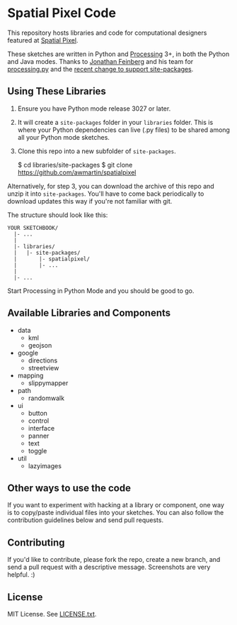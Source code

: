 # Spatial Pixel Code

This repository hosts libraries and code for computational designers featured at [Spatial Pixel](http://spatialpixel.com).

These sketches are written in Python and [Processing](http://processing.org) 3+, in both the Python and Java modes. Thanks to [Jonathan Feinberg](http://mrfeinberg.com) and his team for [processing.py](http://py.processing.org) and the [recent change to support site-packages](https://github.com/jdf/processing.py/commit/c8362cad7c1f565ea598b6b9d5f38d9ed3f8d45d).

## Using These Libraries

1. Ensure you have Python mode release 3027 or later.
2. It will create a `site-packages` folder in your `libraries` folder. This is where your Python dependencies can live (.py files) to be shared among all your Python mode sketches.
3. Clone this repo into a new subfolder of `site-packages`.


    $ cd libraries/site-packages
    $ git clone https://github.com/awmartin/spatialpixel

Alternatively, for step 3, you can download the archive of this repo and unzip it into `site-packages`. You'll have to come back periodically to download updates this way if you're not familiar with git.

The structure should look like this:

    YOUR SKETCHBOOK/
      |- ...
      |
      |- libraries/
      |   |- site-packages/
      |       |- spatialpixel/
      |       |- ...
      |
      |- ...

Start Processing in Python Mode and you should be good to go.

## Available Libraries and Components

- data
  - kml
  - geojson
- google
  - directions
  - streetview
- mapping
  - slippymapper
- path
  - randomwalk
- ui
  - button
  - control
  - interface
  - panner
  - text
  - toggle
- util
  - lazyimages

## Other ways to use the code

If you want to experiment with hacking at a library or component, one way is to copy/paste individual files into your sketches. You can also follow the contribution guidelines below and send pull requests.

## Contributing

If you'd like to contribute, please fork the repo, create a new branch, and send a pull request with a descriptive message. Screenshots are very helpful. :)

## License

MIT License. See [LICENSE.txt](LICENSE.txt).
